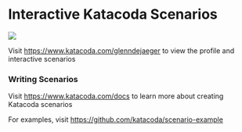 # Interactive Katacoda Scenarios

[![](http://shields.katacoda.com/katacoda/glenndejaeger/count.svg)](https://www.katacoda.com/glenndejaeger "Get your profile on Katacoda.com")

Visit https://www.katacoda.com/glenndejaeger to view the profile and interactive scenarios

### Writing Scenarios
Visit https://www.katacoda.com/docs to learn more about creating Katacoda scenarios

For examples, visit https://github.com/katacoda/scenario-example
